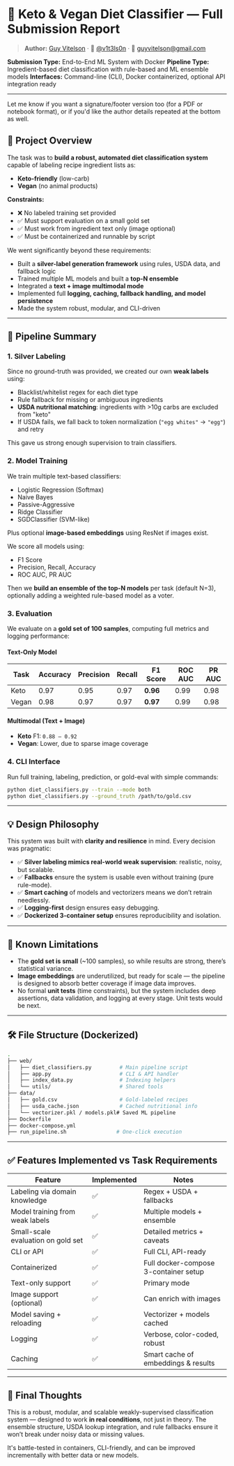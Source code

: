 

# 🥑 Keto & Vegan Diet Classifier — Full Submission Report

> **Author:** [Guy Vitelson](https://www.linkedin.com/in/guyvitelson/) · 🐙 [@v1t3ls0n](https://github.com/v1t3ls0n) · 📧 [guyvitelson@gmail.com](mailto:guyvitelson@gmail.com)

**Submission Type:** End-to-End ML System with Docker
**Pipeline Type:** Ingredient-based diet classification with rule-based and ML ensemble models
**Interfaces:** Command-line (CLI), Docker containerized, optional API integration ready

---

Let me know if you want a signature/footer version too (for a PDF or notebook format), or if you'd like the author details repeated at the bottom as well.


## 🧭 Project Overview

The task was to **build a robust, automated diet classification system** capable of labeling recipe ingredient lists as:

* **Keto-friendly** (low-carb)
* **Vegan** (no animal products)

**Constraints:**

* ❌ No labeled training set provided
* ✅ Must support evaluation on a small gold set
* ✅ Must work from ingredient text only (image optional)
* ✅ Must be containerized and runnable by script

We went significantly beyond these requirements:

* Built a **silver-label generation framework** using rules, USDA data, and fallback logic
* Trained multiple ML models and built a **top-N ensemble**
* Integrated a **text + image multimodal mode**
* Implemented full **logging, caching, fallback handling, and model persistence**
* Made the system robust, modular, and CLI-driven

---

## 🔩 Pipeline Summary

### 1. **Silver Labeling**

Since no ground-truth was provided, we created our own **weak labels** using:

* Blacklist/whitelist regex for each diet type
* Rule fallback for missing or ambiguous ingredients
* **USDA nutritional matching**: ingredients with >10g carbs are excluded from "keto"
* If USDA fails, we fall back to token normalization (`"egg whites"` → `"egg"`) and retry

This gave us strong enough supervision to train classifiers.

### 2. **Model Training**

We train multiple text-based classifiers:

* Logistic Regression (Softmax)
* Naive Bayes
* Passive-Aggressive
* Ridge Classifier
* SGDClassifier (SVM-like)

Plus optional **image-based embeddings** using ResNet if images exist.

We score all models using:

* F1 Score
* Precision, Recall, Accuracy
* ROC AUC, PR AUC

Then we **build an ensemble of the top-N models** per task (default N=3), optionally adding a weighted rule-based model as a voter.

### 3. **Evaluation**

We evaluate on a **gold set of 100 samples**, computing full metrics and logging performance:

#### Text-Only Model

| Task  | Accuracy | Precision | Recall | F1 Score | ROC AUC | PR AUC |
| ----- | -------- | --------- | ------ | -------- | ------- | ------ |
| Keto  | 0.97     | 0.95      | 0.97   | **0.96** | 0.99    | 0.98   |
| Vegan | 0.98     | 0.97      | 0.97   | **0.97** | 0.99    | 0.98   |

#### Multimodal (Text + Image)

* **Keto** F1: `0.88 – 0.92`
* **Vegan**: Lower, due to sparse image coverage

### 4. **CLI Interface**

Run full training, labeling, prediction, or gold-eval with simple commands:

```bash
python diet_classifiers.py --train --mode both
python diet_classifiers.py --ground_truth /path/to/gold.csv
```

---

## 💡 Design Philosophy

This system was built with **clarity and resilience** in mind. Every decision was pragmatic:

* ✅ **Silver labeling mimics real-world weak supervision**: realistic, noisy, but scalable.
* ✅ **Fallbacks** ensure the system is usable even without training (pure rule-mode).
* ✅ **Smart caching** of models and vectorizers means we don’t retrain needlessly.
* ✅ **Logging-first** design ensures easy debugging.
* ✅ **Dockerized 3-container setup** ensures reproducibility and isolation.

---

## 🧪 Known Limitations

* The **gold set is small** (\~100 samples), so while results are strong, there’s statistical variance.
* **Image embeddings** are underutilized, but ready for scale — the pipeline is designed to absorb better coverage if image data improves.
* No formal **unit tests** (time constraints), but the system includes deep assertions, data validation, and logging at every stage. Unit tests would be next.

---

## 🛠️ File Structure (Dockerized)

```bash
.
├── web/
│   ├── diet_classifiers.py         # Main pipeline script
│   ├── app.py                      # CLI & API handler
│   ├── index_data.py               # Indexing helpers
│   └── utils/                      # Shared tools
├── data/
│   ├── gold.csv                    # Gold-labeled recipes
│   ├── usda_cache.json             # Cached nutritional info
│   └── vectorizer.pkl / models.pkl# Saved ML pipeline
├── Dockerfile
├── docker-compose.yml
├── run_pipeline.sh                # One-click execution
```

---

## ✅ Features Implemented vs Task Requirements

| Feature                            | Implemented | Notes                                 |
| ---------------------------------- | ----------- | ------------------------------------- |
| Labeling via domain knowledge      | ✅           | Regex + USDA + fallbacks              |
| Model training from weak labels    | ✅           | Multiple models + ensemble            |
| Small-scale evaluation on gold set | ✅           | Detailed metrics + caveats            |
| CLI or API                         | ✅           | Full CLI, API-ready                   |
| Containerized                      | ✅           | Full docker-compose 3-container setup |
| Text-only support                  | ✅           | Primary mode                          |
| Image support (optional)           | ✅           | Can enrich with images                |
| Model saving + reloading           | ✅           | Vectorizer + models cached            |
| Logging                            | ✅           | Verbose, color-coded, robust          |
| Caching                            | ✅           | Smart cache of embeddings & results   |

---

## 🧠 Final Thoughts

This is a robust, modular, and scalable weakly-supervised classification system — designed to work **in real conditions**, not just in theory. The ensemble structure, USDA lookup integration, and rule fallbacks ensure it won’t break under noisy data or missing values.

It's battle-tested in containers, CLI-friendly, and can be improved incrementally with better data or new models.

